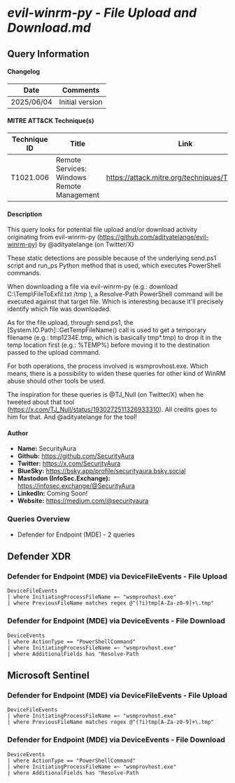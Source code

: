 # *evil-winrm-py - File Upload and Download.md*

## Query Information

#### Changelog

| Date | Comments |
|---|---|
| 2025/06/04 | Initial version |

#### MITRE ATT&CK Technique(s)

| Technique ID | Title    | Link    |
| ---  | --- | --- |
| T1021.006 | Remote Services: Windows Remote Management | https://attack.mitre.org/techniques/T1021/006/ |

#### Description

This query looks for potential file upload and/or download activity originating from evil-winrm-py (https://github.com/adityatelange/evil-winrm-py) by @adityatelange (on Twitter/X)

These static detections are possible because of the underlying send.ps1 script and run_ps Python method that is used, which executes PowerShell commands.

When downloading a file via evil-winrm-py (e.g.: download C:\Temp\FileToExfil.txt /tmp ), a Resolve-Path PowerShell command will be executed against that target file. Which is interesting because it'll precisely identify which file was downloaded.

As for the file upload, through send.ps1, the [System.IO.Path]::GetTempFileName() call is used to get a temporary filename (e.g.: tmp1234E.tmp, which is basically tmp*.tmp) to drop it in the temp location first (e.g.: %TEMP%) before moving it to the destination passed to the upload command.

For both operations, the process involved is wsmprovhost.exe. Which means, there is a possibility to widen these queries for other kind of WinRM abuse should other tools be used.

The inspiration for these queries is @TJ_Null (on Twitter/X) when he tweeted about that tool (https://x.com/TJ_Null/status/1930272511326933310). All credits goes to him for that. And @adityatelange for the tool!

#### Author <Optional>
- **Name:** SecurityAura
- **Github:** https://github.com/SecurityAura
- **Twitter:** https://x.com/SecurityAura
- **BlueSky:** https://bsky.app/profile/securityaura.bsky.social
- **Mastodon (InfoSec.Exchange):** https://infosec.exchange/@SecurityAura
- **LinkedIn:** Coming Soon!
- **Website:** https://medium.com/@securityaura

### Queries Overview ###

- Defender for Endpoint (MDE) - 2 queries

## Defender XDR ##
### Defender for Endpoint (MDE) via DeviceFileEvents - File Upload ###
```KQL
DeviceFileEvents
| where InitiatingProcessFileName =~ "wsmprovhost.exe"
| where PreviousFileName matches regex @"(?i)tmp[A-Za-z0-9]+\.tmp"
```
### Defender for Endpoint (MDE) via DeviceEvents - File Download ###
```KQL
DeviceEvents
| where ActionType == "PowerShellCommand"
| where InitiatingProcessFileName =~ "wsmprovhost.exe"
| where AdditionalFields has "Resolve-Path
```
## Microsoft Sentinel ##
### Defender for Endpoint (MDE) via DeviceFileEvents - File Upload ###
```KQL
DeviceFileEvents
| where InitiatingProcessFileName =~ "wsmprovhost.exe"
| where PreviousFileName matches regex @"(?i)tmp[A-Za-z0-9]+\.tmp"
```
### Defender for Endpoint (MDE) via DeviceEvents - File Download ###
```KQL
DeviceEvents
| where ActionType == "PowerShellCommand"
| where InitiatingProcessFileName =~ "wsmprovhost.exe"
| where AdditionalFields has "Resolve-Path
```
